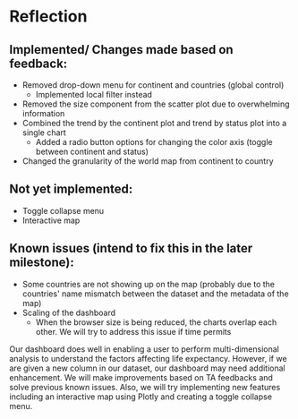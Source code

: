 
# Reflection

## Implemented/ Changes made based on feedback:
- Removed drop-down menu for continent and countries (global control)
  - Implemented local filter instead
- Removed the size component from the scatter plot due to overwhelming information
- Combined the trend by the continent plot and trend by status plot into a single chart
  - Added a radio button options for changing the color axis (toggle between continent and status)
- Changed the granularity of the world map from continent to country

## Not yet implemented:
- Toggle collapse menu
- Interactive map

## Known issues (intend to fix this in the later milestone):
- Some countries are not showing up on the map (probably due to the countries' name mismatch between the dataset and the metadata of the map)
- Scaling of the dashboard
  - When the browser size is being reduced, the charts overlap each other. We will try to address this issue if time permits

Our dashboard does well in enabling a user to perform multi-dimensional analysis to understand the factors affecting life expectancy. However, if we are given a new column in our dataset, our dashboard may need additional enhancement. We will make improvements based on TA feedbacks and solve previous known issues. Also, we will try implementing new features including an interactive map using Plotly and creating a toggle collapse menu. 





